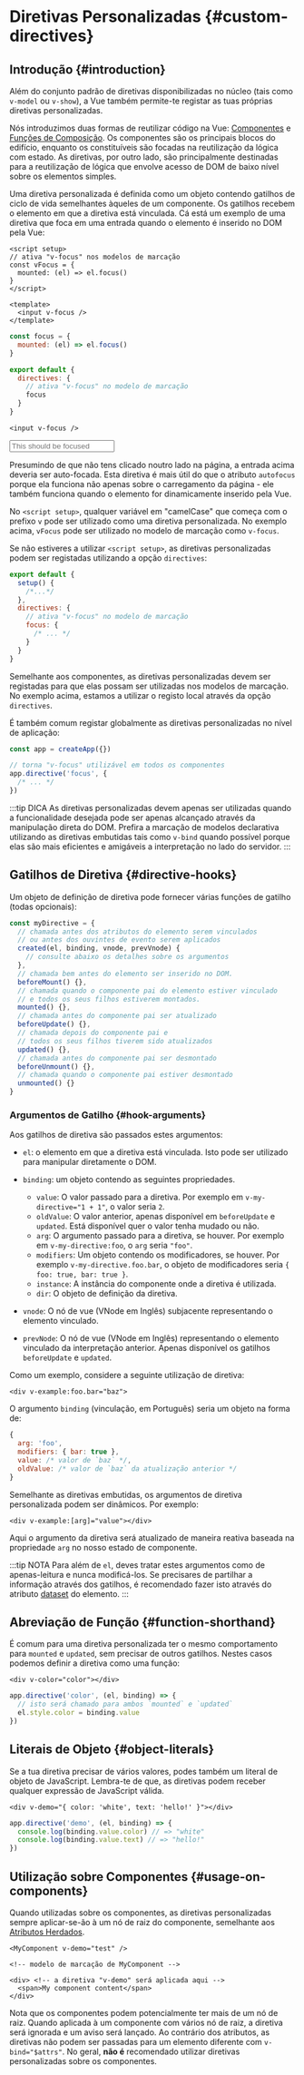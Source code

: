 # Diretivas Personalizadas {#custom-directives}

<script setup>
const vFocus = {
  mounted: el => {
    el.focus()
  }
}
</script>

## Introdução {#introduction}

Além do conjunto padrão de diretivas disponibilizadas no núcleo (tais como `v-model` ou `v-show`), a Vue também permite-te registar as tuas próprias diretivas personalizadas.

Nós introduzimos duas formas de reutilizar código na Vue: [Componentes](/guide/essentials/component-basics) e [Funções de Composição](./composables). Os componentes são os principais blocos do edifício, enquanto os constituíveis são focadas na reutilização da lógica com estado. As diretivas, por outro lado, são principalmente destinadas para a reutilização de lógica que envolve acesso de DOM de baixo nível sobre os elementos simples.

Uma diretiva personalizada é definida como um objeto contendo gatilhos de ciclo de vida semelhantes àqueles de um componente. Os gatilhos recebem o elemento em que a diretiva está vinculada. Cá está um exemplo de uma diretiva que foca em uma entrada quando o elemento é inserido no DOM pela Vue:

<div class="composition-api">

```vue
<script setup>
// ativa "v-focus" nos modelos de marcação
const vFocus = {
  mounted: (el) => el.focus()
}
</script>

<template>
  <input v-focus />
</template>
```

</div>

<div class="options-api">

```js
const focus = {
  mounted: (el) => el.focus()
}

export default {
  directives: {
    // ativa "v-focus" no modelo de marcação
    focus
  }
}
```

```vue-html
<input v-focus />
```

</div>

<div class="demo">
  <input v-focus placeholder="This should be focused" />
</div>

Presumindo de que não tens clicado noutro lado na página, a entrada acima deveria ser auto-focada. Esta diretiva é mais útil do que o atributo `autofocus` porque ela funciona não apenas sobre o carregamento da página - ele também funciona quando o elemento for dinamicamente inserido pela Vue.

<div class="composition-api">

No `<script setup>`, qualquer variável em "camelCase" que começa com o prefixo `v` pode ser utilizado como uma diretiva personalizada. No exemplo acima, `vFocus` pode ser utilizado no modelo de marcação como `v-focus`.

Se não estiveres a utilizar `<script setup>`, as diretivas personalizadas podem ser registadas utilizando a opção `directives`:

```js
export default {
  setup() {
    /*...*/
  },
  directives: {
    // ativa "v-focus" no modelo de marcação
    focus: {
      /* ... */
    }
  }
}
```

</div>

<div class="options-api">

Semelhante aos componentes, as diretivas personalizadas devem ser registadas para que elas possam ser utilizadas nos modelos de marcação. No exemplo acima, estamos a utilizar o registo local através da opção `directives`.

</div>

É também comum registar globalmente as diretivas personalizadas no nível de aplicação:

```js
const app = createApp({})

// torna "v-focus" utilizável em todos os componentes
app.directive('focus', {
  /* ... */
})
```

:::tip DICA
As diretivas personalizadas devem apenas ser utilizadas quando a funcionalidade desejada pode ser apenas alcançado através da manipulação direta do DOM. Prefira a marcação de modelos declarativa utilizando as diretivas embutidas tais como `v-bind` quando possível porque elas são mais eficientes e amigáveis a interpretação no lado do servidor.
:::

## Gatilhos de Diretiva {#directive-hooks}

Um objeto de definição de diretiva pode fornecer várias funções de gatilho (todas opcionais):

```js
const myDirective = {
  // chamada antes dos atributos do elemento serem vinculados
  // ou antes dos ouvintes de evento serem aplicados
  created(el, binding, vnode, prevVnode) {
    // consulte abaixo os detalhes sobre os argumentos
  },
  // chamada bem antes do elemento ser inserido no DOM.
  beforeMount() {},
  // chamada quando o componente pai do elemento estiver vinculado
  // e todos os seus filhos estiverem montados.
  mounted() {},
  // chamada antes do componente pai ser atualizado
  beforeUpdate() {},
  // chamada depois do componente pai e
  // todos os seus filhos tiverem sido atualizados
  updated() {},
  // chamada antes do componente pai ser desmontado
  beforeUnmount() {},
  // chamada quando o componente pai estiver desmontado
  unmounted() {}
}
```

### Argumentos de Gatilho {#hook-arguments}

Aos gatilhos de diretiva são passados estes argumentos:

- `el`: o elemento em que a diretiva está vinculada. Isto pode ser utilizado para manipular diretamente o DOM.

- `binding`: um objeto contendo as seguintes propriedades.

  - `value`: O valor passado para a diretiva. Por exemplo em `v-my-directive="1 + 1"`, o valor seria `2`.
  - `oldValue`: O valor anterior, apenas disponível em `beforeUpdate` e `updated`. Está disponível quer o valor tenha mudado ou não.
  - `arg`: O argumento passado para a diretiva, se houver. Por exemplo em `v-my-directive:foo`, o `arg` seria `"foo"`.
  - `modifiers`: Um objeto contendo os modificadores, se houver. Por exemplo `v-my-directive.foo.bar`, o objeto de modificadores seria `{ foo: true, bar: true }`.
  - `instance`: A instância do componente onde a diretiva é utilizada.
  - `dir`: O objeto de definição da diretiva.

- `vnode`: O nó de vue (VNode em Inglês) subjacente representando o elemento vinculado.
- `prevNode`: O nó de vue (VNode em Inglês) representando o elemento vinculado da interpretação anterior. Apenas disponível os gatilhos `beforeUpdate` e `updated`.

Como um exemplo, considere a seguinte utilização de diretiva:

```vue-html
<div v-example:foo.bar="baz">
```

O argumento `binding` (vinculação, em Português) seria um objeto na forma de:

```js
{
  arg: 'foo',
  modifiers: { bar: true },
  value: /* valor de `baz` */,
  oldValue: /* valor de `baz` da atualização anterior */
}
```

Semelhante as diretivas embutidas, os argumentos de diretiva personalizada podem ser dinâmicos. Por exemplo:

```vue-html
<div v-example:[arg]="value"></div>
```

Aqui o argumento da diretiva será atualizado de maneira reativa baseada na propriedade `arg` no nosso estado de componente.

:::tip NOTA
Para além de `el`, deves tratar estes argumentos como de apenas-leitura e nunca modificá-los. Se precisares de partilhar a informação através dos gatilhos, é recomendado fazer isto através do atributo [dataset](https://developer.mozilla.org/en-US/docs/Web/API/HTMLElement/dataset) do elemento.
:::

## Abreviação de Função {#function-shorthand}

É comum para uma diretiva personalizada ter o mesmo comportamento para `mounted` e `updated`, sem precisar de outros gatilhos. Nestes casos podemos definir a diretiva como uma função:

```vue-html
<div v-color="color"></div>
```

```js
app.directive('color', (el, binding) => {
  // isto será chamado para ambos `mounted` e `updated`
  el.style.color = binding.value
})
```

## Literais de Objeto {#object-literals}

Se a tua diretiva precisar de vários valores, podes também um literal de objeto de JavaScript. Lembra-te de que, as diretivas podem receber qualquer expressão de JavaScript válida.

```vue-html
<div v-demo="{ color: 'white', text: 'hello!' }"></div>
```

```js
app.directive('demo', (el, binding) => {
  console.log(binding.value.color) // => "white"
  console.log(binding.value.text) // => "hello!"
})
```

## Utilização sobre Componentes {#usage-on-components}

Quando utilizadas sobre os componentes, as diretivas personalizadas sempre aplicar-se-ão à um nó de raiz do componente, semelhante aos [Atributos Herdados](/guide/components/attrs).

```vue-html
<MyComponent v-demo="test" />
```

```vue-html
<!-- modelo de marcação de MyComponent -->

<div> <!-- a diretiva "v-demo" será aplicada aqui -->
  <span>My component content</span>
</div>
```

Nota que os componentes podem potencialmente ter mais de um nó de raiz. Quando aplicada à um componente com vários nó de raiz, a diretiva será ignorada e um aviso será lançado. Ao contrário dos atributos, as diretivas não podem ser passadas para um elemento diferente com `v-bind="$attrs"`. No geral, **não é** recomendado utilizar diretivas personalizadas sobre os componentes.
